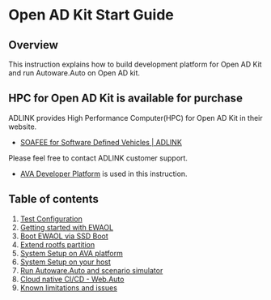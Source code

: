 # Open AD Kit Start Guide

## Overview

This instruction explains how to build development platform for Open AD Kit and run Autoware.Auto on Open AD kit.

## HPC for Open AD Kit is available for purchase

ADLINK provides High Performance Computer(HPC) for Open AD Kit in their website.

- [SOAFEE for Software Defined Vehicles | ADLINK](https://www.adlinktech.com/en/soafee)

Please feel free to contact ADLINK customer support.

- [AVA Developer Platform](https://www.ipi.wiki/pages/com-hpc-altra) is used in this instruction.

## Table of contents

1. [Test Configuration](test-configuration.md)
1. [Getting started with EWAOL](getting-started.md)
1. [Boot EWAOL via SSD Boot](boot-ewaol.md)
1. [Extend rootfs partition](extend-rootfs.md)
1. [System Setup on AVA platform](system-setup-ava.md)
1. [System Setup on your host](system-setup-host.md)
1. [Run Autoware.Auto and scenario simulator](run-autoware.md)
1. [Cloud native CI/CD - Web.Auto](cloud-native-cicd-webauto.md)
1. [Known limitations and issues](limitations-issues.md)

